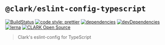 # `@clark/eslint-config-typescript`

[![BuildStatus](https://travis-ci.org/ClarkSource/eslint-config.svg)](https://travis-ci.org/ClarkSource/eslint-config)
[![code style: prettier](https://img.shields.io/badge/code_style-prettier-ff69b4.svg)](https://github.com/prettier/prettier)
[![dependencies](https://david-dm.org/ClarkSource/eslint-config/status.svg?path=packages/eslint-config-typescript)](https://david-dm.org/ClarkSource/eslint-config?path=packages/eslint-config-typescript)
[![devDependencies](https://david-dm.org/ClarkSource/eslint-config/dev-status.svg?path=packages/eslint-config-typescript)](https://david-dm.org/ClarkSource/eslint-config?path=packages/eslint-config-typescript&type=dev)
[![lerna](https://img.shields.io/badge/maintained%20with-lerna-cc00ff.svg)](https://lernajs.io/)
[![CLARK Open Source](https://img.shields.io/badge/CLARK-Open%20Source-%232B6CDE.svg)](https://www.clark.de/de/jobs)

> Clark's eslint-config for TypeScript
